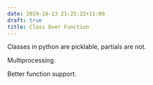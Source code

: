 ```yaml
---
date: 2019-10-13 21:25:22+11:00
draft: true
title: Class Over Function
---
```


Classes in python are picklable, partials are not.

Multiprocessing.

Better function support.